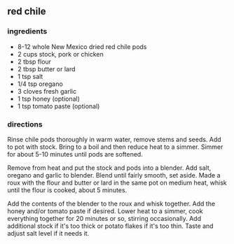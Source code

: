 ## red chile

### ingredients

* 8-12 whole New Mexico dried red chile pods
* 2 cups stock, pork or chicken
* 2 tbsp flour
* 2 tbsp butter or lard
* 1 tsp salt
* 1/4 tsp oregano
* 3 cloves fresh garlic
* 1 tsp honey (optional)
* 1 tsp tomato paste (optional)

### directions

Rinse chile pods thoroughly in warm water, remove stems and seeds. Add to pot with stock. Bring to a boil and then reduce heat to a simmer. Simmer for about 5-10 minutes until pods are softened.

Remove from heat and put the stock and pods into a blender. Add salt, oregano and garlic to blender. Blend until fairly smooth, set aside. Made a roux with the flour and butter or lard in the same pot on medium heat, whisk until the flour is cooked, about 5 minutes.

Add the contents of the blender to the roux and whisk together. Add the honey and/or tomato paste if desired. Lower heat to a simmer, cook everything together for 20 minutes or so, stirring occasionally. Add additional stock if it's too thick or potato flakes if it's too thin. Taste and adjust salt level if it needs it.
